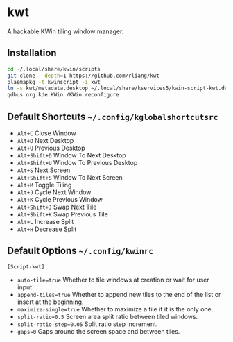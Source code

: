 # kwt

A hackable KWin tiling window manager.

## Installation

```sh
cd ~/.local/share/kwin/scripts
git clone --depth=1 https://github.com/rliang/kwt
plasmapkg -t kwinscript -i kwt
ln -s kwt/metadata.desktop ~/.local/share/kservices5/kwin-script-kwt.desktop
qdbus org.kde.KWin /KWin reconfigure
```

## Default Shortcuts `~/.config/kglobalshortcutsrc`

* `Alt+C` Close Window
* `Alt+D` Next Desktop
* `Alt+U` Previous Desktop
* `Alt+Shift+D` Window To Next Desktop
* `Alt+Shift+U` Window To Previous Desktop
* `Alt+S` Next Screen
* `Alt+Shift+S` Window To Next Screen
* `Alt+M` Toggle Tiling
* `Alt+J` Cycle Next Window
* `Alt+K` Cycle Previous Window
* `Alt+Shift+J` Swap Next Tile
* `Alt+Shift+K` Swap Previous Tile
* `Alt+L` Increase Split
* `Alt+H` Decrease Split

## Default Options `~/.config/kwinrc`

`[Script-kwt]`
* `auto-tile=true` Whether to tile windows at creation or wait for user input.
* `append-tiles=true` Whether to append new tiles to the end of the list or insert at the beginning.
* `maximize-single=true` Whether to maximize a tile if it is the only one.
* `split-ratio=0.5` Screen area split ratio between tiled windows.
* `split-ratio-step=0.05` Split ratio step increment.
* `gaps=0` Gaps around the screen space and between tiles.
